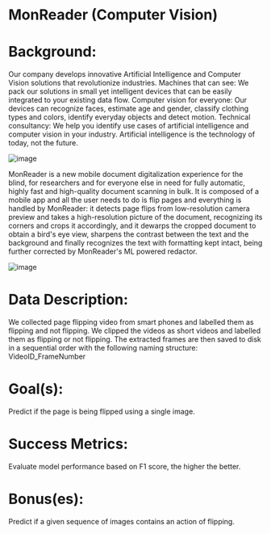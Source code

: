 # MonReader (Computer Vision)

# Background:

Our company develops innovative Artificial Intelligence and Computer Vision solutions that revolutionize industries. Machines that can see: We pack our solutions in small yet intelligent devices that can be easily integrated to your existing data flow. Computer vision for everyone: Our devices can recognize faces, estimate age and gender, classify clothing types and colors, identify everyday objects and detect motion. Technical consultancy: We help you identify use cases of artificial intelligence and computer vision in your industry. Artificial intelligence is the technology of today, not the future.

![image](https://github.com/kuzhuppillil/MonReader/assets/25860818/a97f71f8-2b44-4b74-86a0-a3b53372b5af)

MonReader is a new mobile document digitalization experience for the blind, for researchers and for everyone else in need for fully automatic, highly fast and high-quality document scanning in bulk. It is composed of a mobile app and all the user needs to do is flip pages and everything is handled by MonReader: it detects page flips from low-resolution camera preview and takes a high-resolution picture of the document, recognizing its corners and crops it accordingly, and it dewarps the cropped document to obtain a bird's eye view, sharpens the contrast between the text and the background and finally recognizes the text with formatting kept intact, being further corrected by MonReader's ML powered redactor.

![image](https://github.com/kuzhuppillil/MonReader/assets/25860818/0d86a22d-ca67-41dd-8647-29153ec3384e)


# Data Description:
We collected page flipping video from smart phones and labelled them as flipping and not flipping.
We clipped the videos as short videos and labelled them as flipping or not flipping. The extracted frames are then saved to disk in a sequential order with the following naming structure: VideoID_FrameNumber


# Goal(s):
Predict if the page is being flipped using a single image.

# Success Metrics:
Evaluate model performance based on F1 score, the higher the better.

# Bonus(es):
Predict if a given sequence of images contains an action of flipping. 
